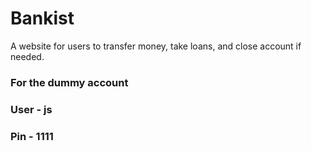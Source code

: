 # Bankist
A website for users to transfer money, take loans, and close account if needed.

### For the dummy account
### User - js
### Pin - 1111
